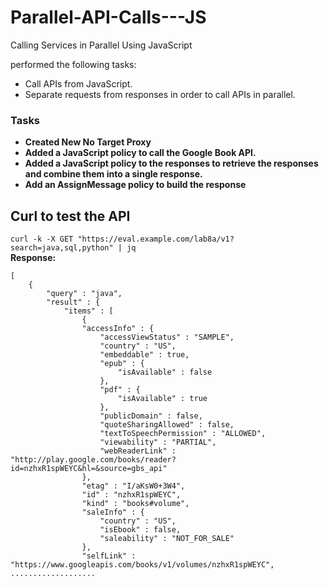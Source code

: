 # Parallel-API-Calls---JS
Calling Services in Parallel Using JavaScript

performed the following tasks:
- Call APIs from JavaScript.
- Separate requests from responses in order to call APIs in parallel.

### Tasks
- **Created New No Target Proxy**
- **Added a JavaScript policy to call the Google Book API.**
- **Added a JavaScript policy to the responses to retrieve the responses and combine them into a single response.**
- **Add an AssignMessage policy to build the response**

## Curl to test the API
`curl -k -X GET "https://eval.example.com/lab8a/v1?search=java,sql,python" | jq ` <br>
**Response:**<br>
```
[
    {
        "query" : "java",
        "result" : {
            "items" : [
                {
                "accessInfo" : {
                    "accessViewStatus" : "SAMPLE",
                    "country" : "US",
                    "embeddable" : true,
                    "epub" : {
                        "isAvailable" : false
                    },
                    "pdf" : {
                        "isAvailable" : true
                    },
                    "publicDomain" : false,
                    "quoteSharingAllowed" : false,
                    "textToSpeechPermission" : "ALLOWED",
                    "viewability" : "PARTIAL",
                    "webReaderLink" : "http://play.google.com/books/reader?id=nzhxR1spWEYC&hl=&source=gbs_api"
                },
                "etag" : "I/aKsW0+3W4",
                "id" : "nzhxR1spWEYC",
                "kind" : "books#volume",
                "saleInfo" : {
                    "country" : "US",
                    "isEbook" : false,
                    "saleability" : "NOT_FOR_SALE"
                },
                "selfLink" : "https://www.googleapis.com/books/v1/volumes/nzhxR1spWEYC",
...................
```
